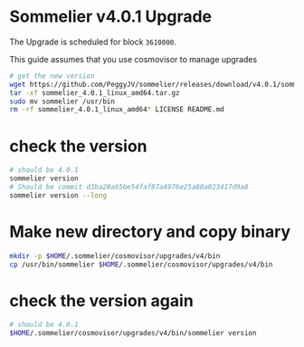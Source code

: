 # Sommelier v4.0.1 Upgrade

The Upgrade is scheduled for block `3610000`.

This guide assumes that you use cosmovisor to manage upgrades

```bash
# get the new version
wget https://github.com/PeggyJV/sommelier/releases/download/v4.0.1/sommelier_4.0.1_linux_amd64.tar.gz
tar -xf sommelier_4.0.1_linux_amd64.tar.gz
sudo mv sommelier /usr/bin
rm -rf sommelier_4.0.1_linux_amd64* LICENSE README.md
```

# check the version

```bash
# should be 4.0.1
sommelier version
# Should be commit d3ba28a65be54faf87a4976e25a80a023417d9a8
sommelier version --long
```

# Make new directory and copy binary

```bash
mkdir -p $HOME/.sommelier/cosmovisor/upgrades/v4/bin
cp /usr/bin/sommelier $HOME/.sommelier/cosmovisor/upgrades/v4/bin
```

# check the version again

```bash
# should be 4.0.1
$HOME/.sommelier/cosmovisor/upgrades/v4/bin/sommelier version
```
